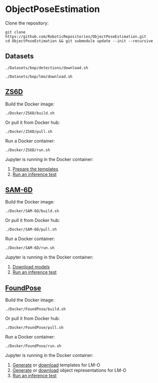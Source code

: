 # ObjectPoseEstimation

Clone the repository:
```
git clone https://github.com/RoboticRepositories/ObjectPoseEstimation.git
cd ObjectPoseEstimation && git submodule update --init --recursive
```

## Datasets
```
./Datasets/bop/detections/download.sh
```
```
./Datasets/bop/lmo/download.sh
```

## [ZS6D](https://github.com/PhilippAuss/ZS6D)

Build the Docker image:
```
./Docker/ZS6D/build.sh
```

Or pull it from Docker hub:
```
./Docker/ZS6D/pull.sh
```

Run a Docker container:
```
./Docker/ZS6D/run.sh 
```

Jupyter is running in the Docker container:
1. [Prepare the templates](http://localhost:8888/notebooks/prepare_templates_and_gt.ipynb)
2. [Run an inference test](http://localhost:8888/notebooks/inference_test.ipynb)

## [SAM-6D](https://github.com/JiehongLin/SAM-6D)

Build the Docker image:
```
./Docker/SAM-6D/build.sh
```

Or pull it from Docker hub:
```
./Docker/SAM-6D/pull.sh
```

Run a Docker container:
```
./Docker/SAM-6D/run.sh 
```

Jupyter is running in the Docker container:
1. [Download models](http://127.0.0.1:8888/notebooks/download_models.ipynb)
2. [Run an inference test](http://localhost:8888/notebooks/inference_demo.ipynb)

## [FoundPose](https://github.com/facebookresearch/foundpose)

Build the Docker image:
```
./Docker/FoundPose/build.sh
```

Or pull it from Docker hub:
```
./Docker/FoundPose/pull.sh
```

Run a Docker container:
```
./Docker/FoundPose/run.sh 
```

Jupyter is running in the Docker container:
1. [Generate](http://localhost:8888/notebooks/gen_templates.ipynb) or [download](http://localhost:8888/notebooks/download_templates.ipynb) templates for LM-O
2. [Generate](http://localhost:8888/notebooks/gen_repre.ipynb) or [download](http://localhost:8888/notebooks/download_repre.ipynb) object representations for LM-O
3. [Run an inference test](http://localhost:8888/notebooks/infer.ipynb)
